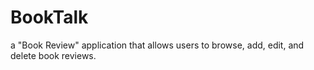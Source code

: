 # BookTalk
a "Book Review" application that allows users to browse, add, edit, and  delete book reviews. 

